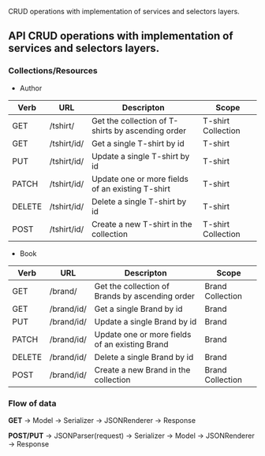 CRUD operations with implementation of services and selectors layers.

## API CRUD operations with implementation of services and selectors layers.

### Collections/Resources

* Author

| Verb   | URL         | Descripton                                        | Scope              |
|--------|-------------|---------------------------------------------------|--------------------|
| GET    | /tshirt/    | Get the collection of T-shirts by ascending order | T-shirt Collection |
| GET    | /tshirt/id/ | Get a single T-shirt by id                        | T-shirt            |
| PUT    | /tshirt/id/ | Update a single T-shirt by id                     | T-shirt            |
| PATCH  | /tshirt/id/ | Update one or more fields of an existing T-shirt  | T-shirt            |
| DELETE | /tshirt/id/ | Delete a single T-shirt by id                     | T-shirt            |
| POST   | /tshirt/id/ | Create a new T-shirt in the collection            | T-shirt Collection |

* Book

| Verb   | URL         | Descripton                                        | Scope              |
|--------|-------------|---------------------------------------------------|--------------------|
| GET    | /brand/    | Get the collection of Brands by ascending order | Brand Collection      |
| GET    | /brand/id/ | Get a single Brand by id                        | Brand                 |
| PUT    | /brand/id/ | Update a single Brand by id                     | Brand                 |
| PATCH  | /brand/id/ | Update one or more fields of an existing Brand  | Brand                 |
| DELETE | /brand/id/ | Delete a single Brand by id                     | Brand                 |
| POST   | /brand/id/ | Create a new Brand in the collection            | Brand Collection      |


### Flow of data
**GET** -> Model -> Serializer -> JSONRenderer -> Response

**POST/PUT** -> JSONParser(request) -> Serializer -> Model -> JSONRenderer -> Response
